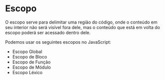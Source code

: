 # Escopo

O escopo serve para delimitar uma região do código, onde o conteúdo em seu interior não será visível fora dele, mas o conteúdo que está em volta do escopo poderá ser acessado dentro dele.

Podemos usar os seguintes escopos no JavaScript:

* Escopo Global
* Escopo de Bloco
* Escopo de Função
* Escopo de Módulo
* Escopo Léxico
